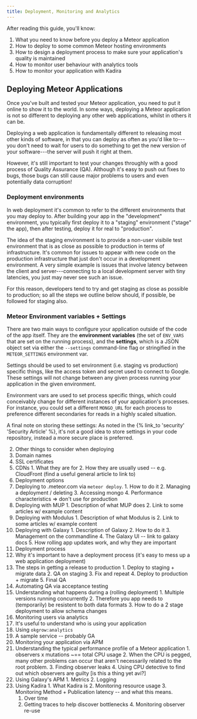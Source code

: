 ```yaml
---
title: Deployment, Monitoring and Analytics
---
```


After reading this guide, you'll know:

1. What you need to know before you deploy a Meteor application
2. How to deploy to some common Meteor hosting environments
3. How to design a deployment process to make sure your application's quality is maintained
4. How to monitor user behaviour with analytics tools
5. How to monitor your application with Kadira

## Deploying Meteor Applications

Once you've built and tested your Meteor application, you need to put it online to show it to the world. In some ways, deploying a Meteor application is not so different to deploying any other web applications, whilst in others it can be.

Deploying a web application is fundamentally different to releasing most other kinds of software, in that you can deploy as often as you'd like to---you don't need to wait for users to do something to get the new version of your software---the server will push it right at them.

However, it's still important to test your changes throughly with a good process of Quality Assurance (QA). Although it's easy to push out fixes to bugs, those bugs can still cause major problems to users and even potentially data corruption!

### Deployment environments

In web deployment it's common to refer to the different environments that you may deploy to. After building your app in the "development" environment, you typically first deploy it to a "staging" environment ("stage" the app), then after testing, deploy it for real to "production".

The idea of the staging environment is to provide a non-user visibile test environment that is as close as possible to production in terms of infrastructure. It's common for issues to appear with new code on the production infrastructure that just don't occur in a development environment. A very simple example is issues that involve latency between the client and server---connecting to a local development server with tiny latencies, you just may never see such an issue.

For this reason, developers tend to try and get staging as close as possible to production; so all the steps we outline below should, if possible, be followed for staging also.

### Meteor Environment variables + Settings

There are two main ways to configure your application outside of the code of the app itself. They are the **environment variables** (the set of `ENV_VARS` that are set on the running process), and the **settings**, which is a JSON object set via either the `--settings` command-line flag or stringified in the `METEOR_SETTINGS` environment var.

Settings should be used to set environment (i.e. staging vs production) specific things, like the access token and secret used to connect to Google. These settings will not change between any given process running your application in the given environment.

Environment vars are used to set process specific things, which could conceivably change for different instances of your application's processes. For instance, you could set a different `MONGO_URL` for each process to preference different secondaries for reads in a highly scaled situation.

A final note on storing these settings: As noted in the {% link_to 'security' 'Security Article' %}, it's not a good idea to store settings in your code repository, instead a more secure place is preferred.


2. Other things to consider when deploying
  1. Domain names
  2. SSL certificates
  3. CDNs
    1. What they are for
    2. How they are usually used -- e.g. CloudFront (find a useful general article to link to)
3. Deployment options
  1. Deploying to .meteor.com via `meteor deploy`.
    1. How to do it
    2. Managing a deployment / deleting
    3. Accessing mongo
    4. Performance characteristics => don't use for production
  2. Deploying with MUP
    1. Description of what MUP does
    2. Link to some articles w/ example content
  3. Deploying with Modulus
    1. Description of what Modulus is
    2. Link to some articles w/ example content
  4. Deploying with Galaxy
    1. Description of Galaxy
    2. How to do it
    3. Management on the commandline
    4. The Galaxy UI -- link to galaxy docs
    5. How rolling app updates work, and why they are important
4. Deployment process
  1. Why it's important to have a deployment process (it's easy to mess up a web application deployment)
  2. The steps in getting a release to production
    1. Deploy to staging + migrate data
    2. QA on staging
    3. Fix and repeat
    4. Deploy to production + migrate
    5. Final QA
  3. Automating QA via acceptance testing
  4. Understanding what happens during a (rolling deployment)
    1. Multiple versions running concurrently
    2. Therefore you app needs to (temporarily) be resistent to both data formats
    3. How to do a 2 stage deployment to allow schema changes
5. Monitoring users via analytics
  1. It's useful to understand who is using your application
  2. Using `okgrow:analytics`
  3. A sample service -- probably GA
6. Monitoring your application via APM
  1. Understanding the typical performance profile of a Meteor application
    1. observers x mutations ~== total CPU usage
    2. When the CPU is pegged, many other problems can occur that aren't necessarily related to the root problem.
    3. Finding observer leaks
    4. Using CPU detective to find out which observers are guilty [is this a thing yet avi?]
  2. Using Galaxy's APM
    1. Metrics
    2. Logging
  3. Using Kadira
    1. What Kadira is
    2. Monitoring resource usage
    3. Monitoring Method + Publication latency -- and what this means.
      1. Over time
      2. Getting traces to help discover bottlenecks
    4. Monitoring observer re-use
